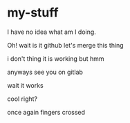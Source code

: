 # my-stuff
I have no idea what am I doing.

Oh! wait is it github let's merge this thing

i don't thing it is working but hmm

anyways see you on gitlab

wait it works

cool right?

once again fingers crossed

